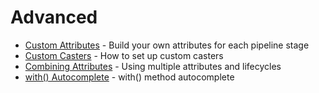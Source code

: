# Advanced

- [Custom Attributes](./custom-attributes.md) - Build your own attributes for each pipeline stage
- [Custom Casters](./custom-casters.md) - How to set up custom casters
- [Combining Attributes](./combining-attributes.md) - Using multiple attributes and lifecycles
- [with() Autocomplete](./with-autocomplete.md) - with() method autocomplete

